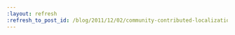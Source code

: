 ```yaml
---
:layout: refresh
:refresh_to_post_id: /blog/2011/12/02/community-contributed-localizations-to-be-bundled-in-jenkins-1-443
---
```

